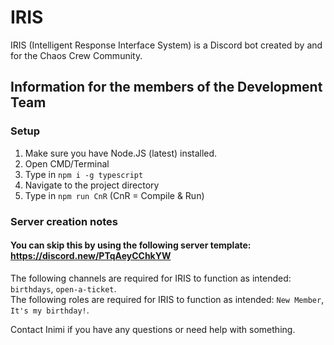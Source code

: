 # IRIS
IRIS (Intelligent Response Interface System) is a Discord bot created by and for the Chaos Crew Community.


## Information for the members of the Development Team
### Setup
1. Make sure you have Node.JS (latest) installed.
2. Open CMD/Terminal
3. Type in ``npm i -g typescript``
4. Navigate to the project directory
5. Type in ``npm run CnR`` (CnR = Compile & Run)

### Server creation notes
#### You can skip this by using the following server template: https://discord.new/PTqAeyCChkYW

The following channels are required for IRIS to function as intended: ``birthdays``, ``open-a-ticket``.<br>
The following roles are required for IRIS to function as intended: ``New Member``, ``It's my birthday!``.

Contact Inimi if you have any questions or need help with something.
